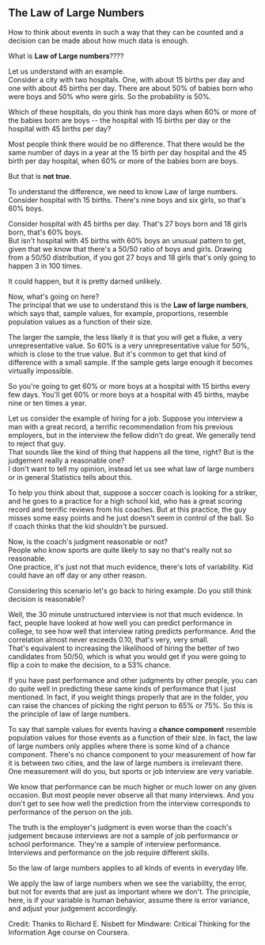 ## The Law of Large Numbers

How to think about events in such a way that they can be counted and a decision can be made about how much data is enough.

What is **Law of Large numbers**????

Let us understand with an example.  
Consider a city with two hospitals. One, with about 15 births per day and one with about 45 births per day. There are about 50% of babies born who were boys and 50% who were girls. So the probability is 50%.

Which of these hospitals, do you think has more days when 60% or more of the babies born are boys -- the hospital with 15 births per day or the hospital with 45 births per day?

Most people think there would be no difference. That there would be the same number of days in a year at the 15 birth per day hospital and the 45 birth per day hospital, when 60% or more of the babies born are boys.

But that is **not true**. 

To understand the difference, we need to know Law of large numbers.
Consider hospital with 15 births. There's nine boys and six girls, so that's 60% boys.

Consider hospital with 45 births per day. That's 27 boys born and 18 girls born, that's 60% boys.  
But isn't hospital with 45 births with 60% boys an unusual pattern to get, given that we know that there's a 50/50 ratio of boys and girls. Drawing from a 50/50 distribution, if you got 27 boys and 18 girls that's only going to happen 3 in 100 times. 

It could happen, but it is pretty darned unlikely.

Now, what's going on here?  
The principal that we use to understand this is the **Law of large numbers**, which says that, sample values, for example, proportions, resemble population values as a function of their size.

The larger the sample, the less likely it is that you will get a fluke, a very unrepresentative value. So 60% is a very unrepresentative value for 50%, which is close to the true value. But it's common to get that kind of difference with a small sample. If the sample gets large enough it becomes virtually impossible.

So you're going to get 60% or more boys at a hospital with 15 births every few days. You'll get 60% or more boys at a hospital with 45 births, maybe nine or ten times a year. 

Let us consider the example of hiring for a job. Suppose you interview a man with a great record, a terrific recommendation from his previous employers, but in the interview the fellow didn't do great. We generally tend to reject that guy.   
That sounds like the kind of thing that happens all the time, right? But is the judgement really a reasonable one?  
I don't want to tell my opinion, instead let us see what law of large numbers or in general Statistics tells about this.

To help you think about that, suppose a soccer coach is looking for a striker, and he goes to a practice for a high school kid, who has a great scoring record and terrific reviews from his coaches. But at this practice, the guy misses some easy points and he just doesn't seem in control of the ball. So if coach thinks that the kid shouldn't be pursued. 

Now, is the coach's judgment reasonable or not?  
People who know sports are quite likely to say no that's really not so reasonable.  
One practice, it's just not that much evidence, there's lots of variability. Kid could have an off day or any other reason. 

Considering this scenario let's go back to hiring example. Do you still think decision is reasonable?

Well, the 30 minute unstructured interview is not that much evidence.
In fact, people have looked at how well you can predict performance in college, to see how well that interview rating predicts performance. And the correlation almost never exceeds 0.10, that's very, very small.  
That's equivalent to increasing the likelihood of hiring the better of two candidates from 50/50, which is what you would get if you were going to flip a coin to make the decision, to a 53% chance.

If you have past performance and other judgments by other people, you can do quite well in predicting these same kinds of performance that I just mentioned. In fact, if you weight things properly that are in the folder, you can raise the chances of picking the right person to 65% or 75%. So this is the principle of law of large numbers.

To say that sample values for events having a **chance component** resemble population values for those events as a function of their size. In fact, the law of large numbers only applies where there is some kind of a chance component. There's no chance component to your measurement of how far it is between two cities, and the law of large numbers is irrelevant there. One measurement will do you, but sports or job interview are very variable.

We know that performance can be much higher or much lower on any given occasion. But most people never observe all that many interviews. And you don't get to see how well the prediction from the interview corresponds to performance of the person on the job.

The truth is the employer's judgment is even worse than the coach's judgement because interviews are not a sample of job performance or school performance. They're a sample of interview performance.  
Interviews and performance on the job require different skills.

So the law of large numbers applies to all kinds of events in everyday life.

We apply the law of large numbers when we see the variability, the error, but not for events that are just as important where we don't. The principle, here, is if your variable is human behavior, assume there is error variance, and adjust your judgement accordingly.

Credit: Thanks to Richard E. Nisbett for Mindware: Critical Thinking for the Information Age course on Coursera.
